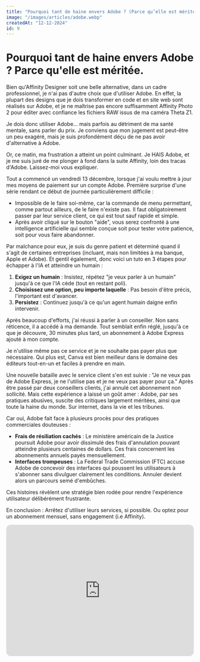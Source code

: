 ```yaml
---
title: "Pourquoi tant de haine envers Adobe ? (Parce qu’elle est méritée.)"
image: "/images/articles/adobe.webp"
createdAt: "12-12-2024"
id: 9
---
```


# Pourquoi tant de haine envers Adobe ? Parce qu'elle est méritée.

Bien qu'Affinity Designer soit une belle alternative, dans un cadre professionnel, je n'ai pas d'autre choix que d'utiliser Adobe. En effet, la plupart des designs que je dois transformer en code et en site web sont réalisés sur Adobe, et je ne maîtrise pas encore suffisamment Affinity Photo 2 pour éditer avec confiance les fichiers RAW issus de ma caméra Theta Z1.

Je dois donc utiliser Adobe... mais parfois au détriment de ma santé mentale, sans parler du prix. Je conviens que mon jugement est peut-être un peu exagéré, mais je suis profondément déçu de ne pas avoir d'alternative à Adobe.

Or, ce matin, ma frustration a atteint un point culminant. Je HAIS Adobe, et je me suis juré de me plonger à fond dans la suite Affinity, loin des tracas d'Adobe. Laissez-moi vous expliquer.

Tout a commencé un vendredi 13 décembre, lorsque j'ai voulu mettre à jour mes moyens de paiement sur un compte Adobe. Première surprise d'une série rendant ce début de journée particulièrement difficile :

- Impossible de le faire soi-même, car la commande de menu permettant, comme partout ailleurs, de le faire n'existe pas. Il faut obligatoirement passer par leur service client, ce qui est tout sauf rapide et simple.
- Après avoir cliqué sur le bouton "aide", vous serez confronté à une intelligence artificielle qui semble conçue soit pour tester votre patience, soit pour vous faire abandonner.

Par malchance pour eux, je suis du genre patient et déterminé quand il s'agit de certaines entreprises (incluant, mais non limitées à ma banque, Apple et Adobe). Et gentil également, donc voici un tuto en 3 étapes pour échapper à l'IA et atteindre un humain :

1. **Exigez un humain** : Insistez, répétez "je veux parler à un humain" jusqu'à ce que l'IA cède (tout en restant poli).
2. **Choisissez une option, peu importe laquelle** : Pas besoin d'être précis, l'important est d'avancer.
3. **Persistez** : Continuez jusqu'à ce qu'un agent humain daigne enfin intervenir.

Après beaucoup d'efforts, j'ai réussi à parler à un conseiller. Non sans réticence, il a accédé à ma demande. Tout semblait enfin réglé, jusqu'à ce que je découvre, 30 minutes plus tard, un abonnement à Adobe Express ajouté à mon compte.

Je n'utilise même pas ce service et je ne souhaite pas payer plus que nécessaire. Qui plus est, Canva est bien meilleur dans le domaine des éditeurs tout-en-un et faciles à prendre en main.

Une nouvelle bataille avec le service client s'en est suivie : "Je ne veux pas de Adobe Express, je ne l'utilise pas et je ne veux pas payer pour ça." Après être passé par deux conseillers clients, j'ai annulé cet abonnement non sollicité. Mais cette expérience a laissé un goût amer : Adobe, par ses pratiques abusives, suscite des critiques largement méritées, ainsi que toute la haine du monde. Sur internet, dans la vie et les tribunes.

Car oui, Adobe fait face à plusieurs procès pour des pratiques commerciales douteuses :

- **Frais de résiliation cachés** : Le ministère américain de la Justice poursuit Adobe pour avoir dissimulé des frais d'annulation pouvant atteindre plusieurs centaines de dollars. Ces frais concernent les abonnements annuels payés mensuellement.
- **Interfaces trompeuses** : La Federal Trade Commission (FTC) accuse Adobe de concevoir des interfaces qui poussent les utilisateurs à s'abonner sans divulguer clairement les conditions. Annuler devient alors un parcours semé d'embûches.

Ces histoires révèlent une stratégie bien rodée pour rendre l'expérience utilisateur délibérément frustrante.

En conclusion : Arrêtez d'utiliser leurs services, si possible. Ou optez pour un abonnement mensuel, sans engagement (i.e Affinity).

<iframe style="border-radius:12px" src="https://open.spotify.com/episode/5DSxikfYgync2jCyzKP2bw?si=R7BqDh_xTrioCXEuVAT_UA" width="100%" height="352" frameBorder="0" allowfullscreen="" allow="autoplay; clipboard-write; encrypted-media; fullscreen; picture-in-picture" loading="lazy"></iframe>
